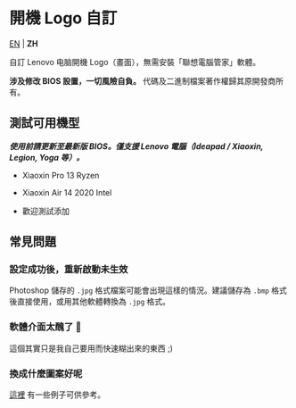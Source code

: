 # 開機 Logo 自訂

[EN](README.md) | **ZH**

自訂 Lenovo 电脑開機 Logo（畫面），無需安裝「聯想電腦管家」軟體。

**涉及修改 BIOS 設置，一切風險自負。** 代碼及二進制檔案著作權歸其原開發商所有。

## 測試可用機型

***使用前請更新至最新版 BIOS。僅支援 Lenovo 電腦（Ideapad / Xiaoxin, Legion, Yoga 等）。***

- Xiaoxin Pro 13 Ryzen

- Xiaoxin Air 14 2020 Intel

- 歡迎測試添加

## 常見問題

### 設定成功後，重新啟動未生效

Photoshop 儲存的 `.jpg` 格式檔案可能會出現這樣的情況。建議儲存為 `.bmp` 格式後直接使用，或用其他軟體轉換為 `.jpg` 格式。

### 軟體介面太醜了 🤯

這個其實只是我自己要用而快速糊出來的東西 ;)

### 換成什麼圖案好呢

[這裡](https://github.com/Coxxs/LogoDiy/tree/master/Examples) 有一些例子可供參考。
